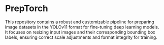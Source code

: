 # PrepTorch
This repository contains a robust and customizable pipeline for preparing image datasets in the YOLOv11 format for fine-tuning deep learning models. It focuses on resizing input images and their corresponding bounding box labels, ensuring correct scale adjustments and format integrity for training.
